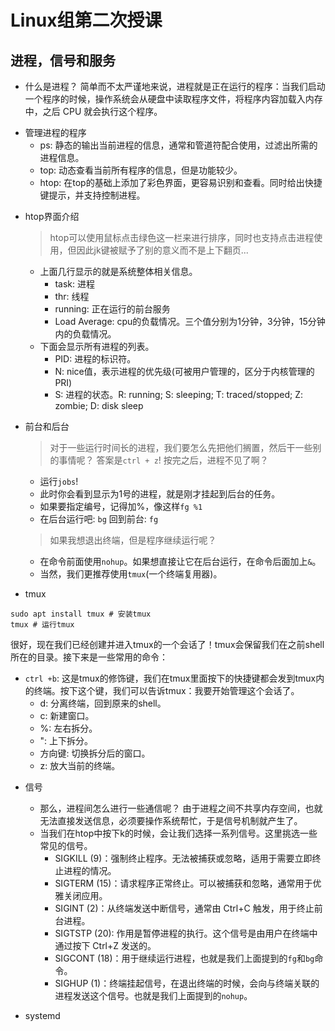 # Linux组第二次授课

## 进程，信号和服务

- 什么是进程？
简单而不太严谨地来说，进程就是正在运行的程序：当我们启动一个程序的时候，操作系统会从硬盘中读取程序文件，将程序内容加载入内存中，之后 CPU 就会执行这个程序。
<!-- 进程是现代操作系统中必不可少的概念。在 Windows 中，我们可以使用「任务管理器」查看系统运行中的进程；Linux 中同样也有进程的概念。 -->

- 管理进程的程序
  - ps: 静态的输出当前进程的信息，通常和管道符配合使用，过滤出所需的进程信息。
  - top: 动态查看当前所有程序的信息，但是功能较少。
  - htop: 在top的基础上添加了彩色界面，更容易识别和查看。同时给出快捷键提示，并支持控制进程。

<!-- 这里我们选择使用htop来演示，同时为后面发送信号的内容做铺垫。 -->

- htop界面介绍
  > htop可以使用鼠标点击绿色这一栏来进行排序，同时也支持点击进程使用，但因此jk键被赋予了别的意义而不是上下翻页...
  - 上面几行显示的就是系统整体相关信息。
    - task: 进程
    - thr: 线程
    - running: 正在运行的前台服务
    - Load Average: cpu的负载情况。三个值分别为1分钟，3分钟，15分钟内的负载情况。
  <!-- 
  线程和进程有什么关系？
  可以这么理解做个简单的比喻：进程=火车，线程=车厢

    线程在进程下行进（单纯的车厢无法运行）
    一个进程可以包含多个线程（一辆火车可以有多个车厢）
    不同进程间数据很难共享（一辆火车上的乘客很难换到另外一辆火车，比如站点换乘）
    同一进程下不同线程间数据很易共享（A车厢换到B车厢很容易）
    进程要比线程消耗更多的计算机资源（采用多列火车相比多个车厢更耗资源）
    进程间不会相互影响，一个线程挂掉将导致整个进程挂掉（一列火车不会影响到另外一列火车，但是如果一列火车上中间的一节车厢着火了，将影响到所有车厢）
    
    为什么Load Average要显示三个数据?
    我们在维护服务器的时候，需要了解服务器的运行状态。这几个数据可以让我们了解这一段时间服务器的运行状况。防止出现进程阻塞的情况。 -->

  - 下面会显示所有进程的列表。
    - PID: 进程的标识符。
    - N: nice值，表示进程的优先级(可被用户管理的，区分于内核管理的PRI)
    - S: 进程的状态。R: running; S: sleeping; T: traced/stopped; Z: zombie; D: disk sleep

- 前台和后台
  > 对于一些运行时间长的进程，我们要怎么先把他们搁置，然后干一些别的事情呢？
  答案是`ctrl + z`!
  > 按完之后，进程不见了啊？
  - 运行`jobs`!
  - 此时你会看到显示为1号的进程，就是刚才挂起到后台的任务。
  - 如果要指定编号，记得加%，像这样`fg %1`
  - 在后台运行吧: `bg` 回到前台: `fg`

  > 如果我想退出终端，但是程序继续运行呢？
  - 在命令前面使用`nohup`。如果想直接让它在后台运行，在命令后面加上`&`。
  - 当然，我们更推荐使用`tmux`(一个终端复用器)。

- tmux

```shell
sudo apt install tmux # 安装tmux
tmux # 运行tmux
```

很好，现在我们已经创建并进入tmux的一个会话了！tmux会保留我们在之前shell所在的目录。接下来是一些常用的命令：

- `ctrl +b`: 这是tmux的修饰键，我们在tmux里面按下的快捷键都会发到tmux内的终端。按下这个键，我们可以告诉tmux：我要开始管理这个会话了。
  - d: 分离终端，回到原来的shell。
  - c: 新建窗口。
  - %: 左右拆分。
  - ": 上下拆分。
  - 方向键: 切换拆分后的窗口。
  - z: 放大当前的终端。

<!-- 一个终端（硬件概念）只有一套鼠标键盘，只能有一个 shell 主持一个 session，那如果我在 SSH 连接的时候有几个程序需要同时交互的话，只有一个前台进程很不方便。而且上面说过如果 SSH 网络断开，视为终端被关闭，也就意味着前后台一起收到 SIGHUP 一起退出，好不容易设置好的临时变量什么的还得重设。

开启多个 SSH 连接似乎可以解决这个问题。但是如果程序既需要交互，又想保证不因意外断线而停止程序，就是 nohup 也帮不了。

这时 tmux 的出现，解决了会话保持与窗口复用的问题。正如上图所示，tmux 是一个分屏的、运行在命令行的模拟终端，意味着只要有命令行可用，就可以将多个交互进程集成在在一个窗口上。该窗口不因断开连接或者暂时登出而消失，而是会保存在后台，下一次登录时可以立即还原。 -->

- 信号
  - 那么，进程间怎么进行一些通信呢？
    由于进程之间不共享内存空间，也就无法直接发送信息，必须要操作系统帮忙，于是信号机制就产生了。
  - 当我们在htop中按下k的时候，会让我们选择一系列信号。这里挑选一些常见的信号。
    - SIGKILL (9)：强制终止程序。无法被捕获或忽略，适用于需要立即终止进程的情况。
    - SIGTERM (15)：请求程序正常终止。可以被捕获和忽略，通常用于优雅关闭应用。
    - SIGINT (2)：从终端发送中断信号，通常由 Ctrl+C 触发，用于终止前台进程。
    - SIGTSTP (20): 作用是暂停进程的执行。这个信号是由用户在终端中通过按下 Ctrl+Z 发送的。
    - SIGCONT (18)：用于继续运行进程，也就是我们上面提到的`fg`和`bg`命令。
    - SIGHUP (1)：终端挂起信号，在退出终端的时候，会向与终端关联的进程发送这个信号。也就是我们上面提到的`nohup`。

- systemd
